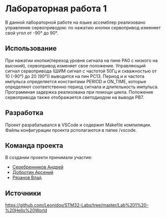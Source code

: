 # Лабораторная работа 1
В данной лабораторной работе на языке ассемблер реализовано управление сервоприводом: по нажатию кнопки сервопривод изменяет свой угол от -90° до 90°.


## Использование

При нажатии кнопки(переход уровня сигнала на пине PA0 с низкого на высокий), сервопривод изменяет свое положение. 
Управляющий сигнал сервопривода (ШИМ сигнал с частотой 50Гц и скважностью от 10 (-90°) до 20 (90°)) выводится на пин PC13. 
Период и и частота импульса определяется константами PERIOD и ON_TIME, которые определяют соответственно период сигнала и длительность импульса. Программная задержка реализована при помощи цикла.
Положение сервопривода также отображается светодиодом на выводе PB7.

## Разработка

Проект разрабатывался в VSCode и содержит Makefile компиляции. Файлы конфигурации проекта рсполагаются в папке /vscode.


## Команда проекта
В создании проекти принимали участие:

- [Серебренников Андрей](https://t.me/Seradya)
- [Добротин Арсений](https://t.me/arkeks)
- [Рязанов Влад](https://t.me/what_is_love8)

## Источники
https://github.com/Leonidov/STM32-Labs/tree/master/Lab%201%20-%20Hello%20World